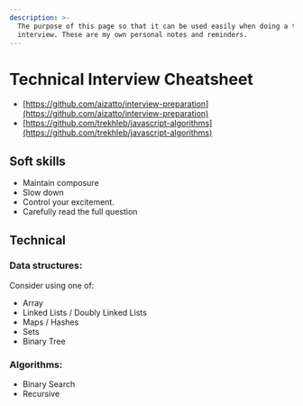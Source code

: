 ```yaml
---
description: >-
  The purpose of this page so that it can be used easily when doing a technical
  interview. These are my own personal notes and reminders.
---
```


# Technical Interview Cheatsheet

* [https://github.com/aizatto/interview-preparation](https://github.com/aizatto/interview-preparation)
* [https://github.com/trekhleb/javascript-algorithms](https://github.com/trekhleb/javascript-algorithms)

## Soft skills

* Maintain composure
* Slow down
* Control your excitement.
* Carefully read the full question

## Technical

### Data structures:

Consider using one of:

* Array
* Linked Lists / Doubly Linked Lists
* Maps / Hashes
* Sets
* Binary Tree

### Algorithms:

* Binary Search
* Recursive

